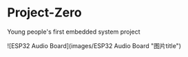# Project-Zero
Young people's first embedded system project

![ESP32 Audio Board](images/ESP32 Audio Board "图片title")

